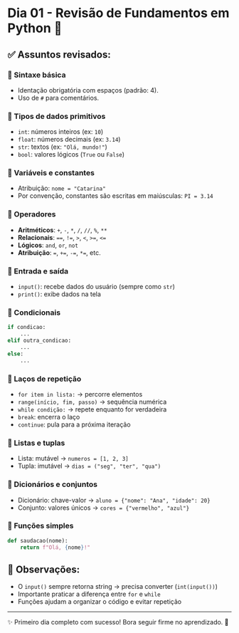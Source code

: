 
# Dia 01 - Revisão de Fundamentos em Python 🐍

## ✅ Assuntos revisados:

### 🔹 Sintaxe básica
- Identação obrigatória com espaços (padrão: 4).
- Uso de `#` para comentários.

### 🔹 Tipos de dados primitivos
- `int`: números inteiros (ex: `10`)
- `float`: números decimais (ex: `3.14`)
- `str`: textos (ex: `"Olá, mundo!"`)
- `bool`: valores lógicos (`True` ou `False`)

### 🔹 Variáveis e constantes
- Atribuição: `nome = "Catarina"`
- Por convenção, constantes são escritas em maiúsculas: `PI = 3.14`

### 🔹 Operadores
- **Aritméticos**: `+`, `-`, `*`, `/`, `//`, `%`, `**`
- **Relacionais**: `==`, `!=`, `>`, `<`, `>=`, `<=`
- **Lógicos**: `and`, `or`, `not`
- **Atribuição**: `=`, `+=`, `-=`, `*=`, etc.

### 🔹 Entrada e saída
- `input()`: recebe dados do usuário (sempre como `str`)
- `print()`: exibe dados na tela

### 🔹 Condicionais
```python
if condicao:
    ...
elif outra_condicao:
    ...
else:
    ...
```

### 🔹 Laços de repetição
- `for item in lista:` → percorre elementos
- `range(início, fim, passo)` → sequência numérica
- `while condição:` → repete enquanto for verdadeira
- `break`: encerra o laço
- `continue`: pula para a próxima iteração

### 🔹 Listas e tuplas
- Lista: mutável → `numeros = [1, 2, 3]`
- Tupla: imutável → `dias = ("seg", "ter", "qua")`

### 🔹 Dicionários e conjuntos
- Dicionário: chave-valor → `aluno = {"nome": "Ana", "idade": 20}`
- Conjunto: valores únicos → `cores = {"vermelho", "azul"}`

### 🔹 Funções simples
```python
def saudacao(nome):
    return f"Olá, {nome}!"
```

## 📌 Observações:
- O `input()` sempre retorna string → precisa converter (`int(input())`)
- Importante praticar a diferença entre `for` e `while`
- Funções ajudam a organizar o código e evitar repetição

---

✨ Primeiro dia completo com sucesso! Bora seguir firme no aprendizado. 🚀
